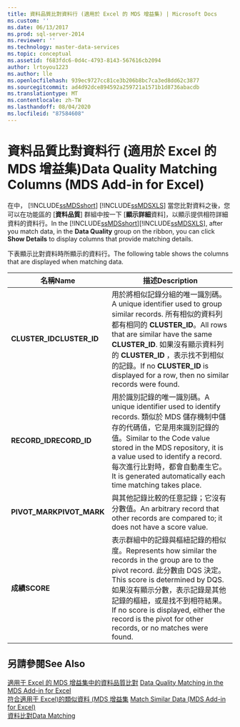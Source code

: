 ```yaml
---
title: 資料品質比對資料行 (適用於 Excel 的 MDS 增益集) | Microsoft Docs
ms.custom: ''
ms.date: 06/13/2017
ms.prod: sql-server-2014
ms.reviewer: ''
ms.technology: master-data-services
ms.topic: conceptual
ms.assetid: f683fdc6-0d4c-4793-8143-567616cb2094
author: lrtoyou1223
ms.author: lle
ms.openlocfilehash: 939ec9727cc81ce3b206b8bc7ca3ed8dd62c3877
ms.sourcegitcommit: ad4d92dce894592a259721a1571b1d8736abacdb
ms.translationtype: MT
ms.contentlocale: zh-TW
ms.lasthandoff: 08/04/2020
ms.locfileid: "87584608"
---
```

# <a name="data-quality-matching-columns-mds-add-in-for-excel"></a><span data-ttu-id="d05c9-102">資料品質比對資料行 (適用於 Excel 的 MDS 增益集)</span><span class="sxs-lookup"><span data-stu-id="d05c9-102">Data Quality Matching Columns (MDS Add-in for Excel)</span></span>
  <span data-ttu-id="d05c9-103">在中， [!INCLUDE[ssMDSshort](../../includes/ssmdsshort-md.md)] [!INCLUDE[ssMDSXLS](../../includes/ssmdsxls-md.md)] 當您比對資料之後，您可以在功能區的 [**資料品質**] 群組中按一下 [**顯示詳細**資料]，以顯示提供相符詳細資料的資料行。</span><span class="sxs-lookup"><span data-stu-id="d05c9-103">In the [!INCLUDE[ssMDSshort](../../includes/ssmdsshort-md.md)][!INCLUDE[ssMDSXLS](../../includes/ssmdsxls-md.md)], after you match data, in the **Data Quality** group on the ribbon, you can click **Show Details** to display columns that provide matching details.</span></span>  
  
 <span data-ttu-id="d05c9-104">下表顯示比對資料時所顯示的資料行。</span><span class="sxs-lookup"><span data-stu-id="d05c9-104">The following table shows the columns that are displayed when matching data.</span></span>  
  
|<span data-ttu-id="d05c9-105">名稱</span><span class="sxs-lookup"><span data-stu-id="d05c9-105">Name</span></span>|<span data-ttu-id="d05c9-106">描述</span><span class="sxs-lookup"><span data-stu-id="d05c9-106">Description</span></span>|  
|----------|-----------------|  
|<span data-ttu-id="d05c9-107">**CLUSTER_ID**</span><span class="sxs-lookup"><span data-stu-id="d05c9-107">**CLUSTER_ID**</span></span>|<span data-ttu-id="d05c9-108">用於將相似記錄分組的唯一識別碼。</span><span class="sxs-lookup"><span data-stu-id="d05c9-108">A unique identifier used to group similar records.</span></span> <span data-ttu-id="d05c9-109">所有相似的資料列都有相同的 **CLUSTER_ID**。</span><span class="sxs-lookup"><span data-stu-id="d05c9-109">All rows that are similar have the same **CLUSTER_ID**.</span></span> <span data-ttu-id="d05c9-110">如果沒有顯示資料列的 **CLUSTER_ID** ，表示找不到相似的記錄。</span><span class="sxs-lookup"><span data-stu-id="d05c9-110">If no **CLUSTER_ID** is displayed for a row, then no similar records were found.</span></span>|  
|<span data-ttu-id="d05c9-111">**RECORD_ID**</span><span class="sxs-lookup"><span data-stu-id="d05c9-111">**RECORD_ID**</span></span>|<span data-ttu-id="d05c9-112">用於識別記錄的唯一識別碼。</span><span class="sxs-lookup"><span data-stu-id="d05c9-112">A unique identifier used to identify records.</span></span> <span data-ttu-id="d05c9-113">類似於 MDS 儲存機制中儲存的代碼值，它是用來識別記錄的值。</span><span class="sxs-lookup"><span data-stu-id="d05c9-113">Similar to the Code value stored in the MDS repository, it is a value used to identify a record.</span></span> <span data-ttu-id="d05c9-114">每次進行比對時，都會自動產生它。</span><span class="sxs-lookup"><span data-stu-id="d05c9-114">It is generated automatically each time matching takes place.</span></span>|  
|<span data-ttu-id="d05c9-115">**PIVOT_MARK**</span><span class="sxs-lookup"><span data-stu-id="d05c9-115">**PIVOT_MARK**</span></span>|<span data-ttu-id="d05c9-116">與其他記錄比較的任意記錄；它沒有分數值。</span><span class="sxs-lookup"><span data-stu-id="d05c9-116">An arbitrary record that other records are compared to; it does not have a score value.</span></span>|  
|<span data-ttu-id="d05c9-117">**成績**</span><span class="sxs-lookup"><span data-stu-id="d05c9-117">**SCORE**</span></span>|<span data-ttu-id="d05c9-118">表示群組中的記錄與樞紐記錄的相似度。</span><span class="sxs-lookup"><span data-stu-id="d05c9-118">Represents how similar the records in the group are to the pivot record.</span></span> <span data-ttu-id="d05c9-119">此分數由 DQS 決定。</span><span class="sxs-lookup"><span data-stu-id="d05c9-119">This score is determined by DQS.</span></span> <span data-ttu-id="d05c9-120">如果沒有顯示分數，表示記錄是其他記錄的樞紐，或是找不到相符結果。</span><span class="sxs-lookup"><span data-stu-id="d05c9-120">If no score is displayed, either the record is the pivot for other records, or no matches were found.</span></span>|  
  
## <a name="see-also"></a><span data-ttu-id="d05c9-121">另請參閱</span><span class="sxs-lookup"><span data-stu-id="d05c9-121">See Also</span></span>  
 <span data-ttu-id="d05c9-122">[適用于 Excel 的 MDS 增益集中的資料品質比對](data-quality-matching-in-the-mds-add-in-for-excel.md) </span><span class="sxs-lookup"><span data-stu-id="d05c9-122">[Data Quality Matching in the MDS Add-in for Excel](data-quality-matching-in-the-mds-add-in-for-excel.md) </span></span>  
 <span data-ttu-id="d05c9-123">[符合適用于 Excel&#41;的類似資料 &#40;MDS 增益集](match-similar-data-mds-add-in-for-excel.md) </span><span class="sxs-lookup"><span data-stu-id="d05c9-123">[Match Similar Data &#40;MDS Add-in for Excel&#41;](match-similar-data-mds-add-in-for-excel.md) </span></span>  
 [<span data-ttu-id="d05c9-124">資料比對</span><span class="sxs-lookup"><span data-stu-id="d05c9-124">Data Matching</span></span>](../../data-quality-services/data-matching.md)  
  
  
